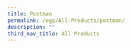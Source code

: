 ```yaml
---
title: Postman
permalink: /ogp/All-Products/postman/
description: ""
third_nav_title: All Products
---
```

